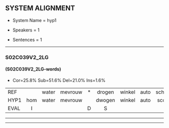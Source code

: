 
## SYSTEM ALIGNMENT

- System Name = hyp1

- Speakers = 1

- Sentences = 1

---

### S02C039V2_2LG

#### (S02C039V2_2LG-words)

- Cor=25.8%	Sub=51.6%	Del=21.0%	Ins=1.6%

|  |  |  |  |  |  |  |  |  |  |  |  |  |  |  |  |  |  |  |  |  |  |  |  |  |  |  |  |  |  |  |  |  |  |  |  |  |  |  |  |  |  |  |  |  |  |  |  |  |  |  |  |  |  |  |  |  |  |  |  |  |  |  |
|:--- |:---:|:---:|:---:|:---:|:---:|:---:|:---:|:---:|:---:|:---:|:---:|:---:|:---:|:---:|:---:|:---:|:---:|:---:|:---:|:---:|:---:|:---:|:---:|:---:|:---:|:---:|:---:|:---:|:---:|:---:|:---:|:---:|:---:|:---:|:---:|:---:|:---:|:---:|:---:|:---:|:---:|:---:|:---:|:---:|:---:|:---:|:---:|:---:|:---:|:---:|:---:|:---:|:---:|:---:|:---:|:---:|:---:|:---:|:---:|:---:|:---:|:---:|
| REF |  | water | mevrouw | * | drogen | winkel | auto | schouders | verhaal | koning | * | moeilijk | speelplaats | drinken | hoofdpijn | * | * | regen | * | vliegtuig | stoppen | * | opnieuw | * | * | * | gooien | sneeuwen | moeder | * | liedje | * | * | * | * | potlood | potlood | fietsbel | * | *s | vinger | dichtbij | meisje | chauffeur | muziek | waarom | scheuren | * | * | lawaai | zwemmen | vuurwerk | appel | *s | cola | * | kussen | eerste | *s | kleuren | voetbal | vlinder |
| HYP1 | hom | water | mevrouw |  | dwogen | winkel | auto | scouders | verhaal | koning |  | elik | speelplaats | drinken | hoofdpijn |  |  | regen |  | vliegvliegtuig | sdopen | opniet | opnieuw |  |  |  |  |  | go | eeen | meen | moeter | like | bo | lt | ot | potlot | putlot | feet | bel | ringringdicht | bij | meisje | sshelte | muziek | waarom |  |  |  | suhan? | le | swenen | ferk | apel | schoene | kune | kussen | eerste | cercus | sercus | fotpal | linter |
| EVAL | I |  |  | D | S |  |  | S |  |  | D | S |  |  |  | D | D |  | D | S | S | S |  | D | D | D | D | D | S | S | S | S | S | S | S | S | S | S | S | S | S | S |  | S |  |  | D | D | D | S | S | S | S | S | S | S |  |  | S | S | S | S |
---

---
